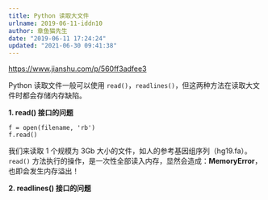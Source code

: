 ```yaml
---
title: Python 读取大文件
urlname: 2019-06-11-iddn10
author: 章鱼猫先生
date: "2019-06-11 17:24:24"
updated: "2021-06-30 09:41:38"
---
```


<https://www.jianshu.com/p/560ff3adfee3>

Python 读取文件一般可以使用 `read()`，`readlines()`，但这两种方法在读取大文件时都会存储内存缺陷。

**1. read() 接口的问题**

    f = open(filename, 'rb')
    f.read()

我们来读取 1 个规模为 3Gb 大小的文件，如人的参考基因组序列（hg19.fa）。`read()` 方法执行的操作，是一次性全部读入内存，显然会造成：**MemoryError**，也即会发生内存溢出！

**2. readlines() 接口的问题**
